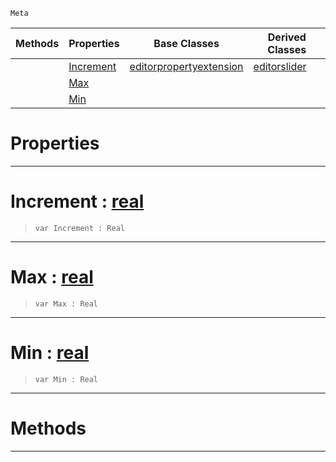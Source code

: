  `Meta`

|Methods|Properties|Base Classes|Derived Classes|
|---|---|---|---|
| |[ Increment](https://github.com/ZilchEngine/ZilchDocs/blob/master/code_reference/class_reference/editorrange.markdown#increment-zilch-engine-do)|[editorpropertyextension](https://github.com/ZilchEngine/ZilchDocs/blob/master/code_reference/class_reference/editorpropertyextension.markdown)|[editorslider](https://github.com/ZilchEngine/ZilchDocs/blob/master/code_reference/class_reference/editorslider.markdown)|
| |[ Max](https://github.com/ZilchEngine/ZilchDocs/blob/master/code_reference/class_reference/editorrange.markdown#max-zilch-engine-document)| | |
| |[ Min](https://github.com/ZilchEngine/ZilchDocs/blob/master/code_reference/class_reference/editorrange.markdown#min-zilch-engine-document)| | |


 #  Properties


---  
 #  Increment : [real](https://github.com/ZilchEngine/ZilchDocs/blob/master/code_reference/nada_base_types/real.markdown)

> 
> ``` lang=cpp, name=Nada
> var Increment : Real


---  
 #  Max : [real](https://github.com/ZilchEngine/ZilchDocs/blob/master/code_reference/nada_base_types/real.markdown)

> 
> ``` lang=cpp, name=Nada
> var Max : Real


---  
 #  Min : [real](https://github.com/ZilchEngine/ZilchDocs/blob/master/code_reference/nada_base_types/real.markdown)

> 
> ``` lang=cpp, name=Nada
> var Min : Real


---  
 #  Methods


---  
 

 